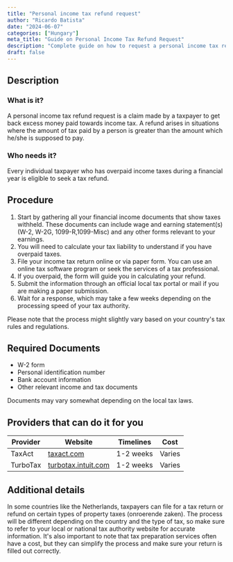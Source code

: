 ```yaml
---
title: "Personal income tax refund request"
author: "Ricardo Batista"
date: "2024-06-07"
categories: ["Hungary"]
meta_title: "Guide on Personal Income Tax Refund Request"
description: "Complete guide on how to request a personal income tax refund."
draft: false
---
```


## Description
### What is it?
A personal income tax refund request is a claim made by a taxpayer to get back excess money paid towards income tax. A refund arises in situations where the amount of tax paid by a person is greater than the amount which he/she is supposed to pay.

### Who needs it?
Every individual taxpayer who has overpaid income taxes during a financial year is eligible to seek a tax refund.

## Procedure
1. Start by gathering all your financial income documents that show taxes withheld. These documents can include wage and earning statement(s) (W-2, W-2G, 1099-R,1099-Misc) and any other forms relevant to your earnings.
2. You will need to calculate your tax liability to understand if you have overpaid taxes.
3. File your income tax return online or via paper form. You can use an online tax software program or seek the services of a tax professional.
4. If you overpaid, the form will guide you in calculating your refund.
5. Submit the information through an official local tax portal or mail if you are making a paper submission.
6. Wait for a response, which may take a few weeks depending on the processing speed of your tax authority.

Please note that the process might slightly vary based on your country's tax rules and regulations.

## Required Documents
- W-2 form
- Personal identification number
- Bank account information
- Other relevant income and tax documents

Documents may vary somewhat depending on the local tax laws.

## Providers that can do it for you

| Provider        |     Website     |     Timelines    |       Cost      |
| --------------- | --------------- |  :-------------: | :-------------: |
| TaxAct         | [taxact.com](https://www.taxact.com/)    |    1-2 weeks    |   Varies    |
| TurboTax      | [turbotax.intuit.com](https://turbotax.intuit.com/)   | 1-2 weeks    |  Varies    |

## Additional details
In some countries like the Netherlands, taxpayers can file for a tax return or refund on certain types of property taxes (onroerende zaken). The process will be different depending on the country and the type of tax, so make sure to refer to your local or national tax authority website for accurate information. It's also important to note that tax preparation services often have a cost, but they can simplify the process and make sure your return is filled out correctly.
